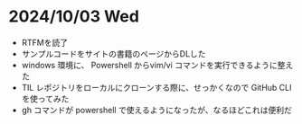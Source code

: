 # 2024/10/03 Wed

- RTFMを読了
- サンプルコードをサイトの書籍のページからDLした
- windows 環境に、 Powershell からvim/vi コマンドを実行できるように整えた
- TIL レポジトリをローカルにクローンする際に、せっかくなので GitHub CLI を使ってみた
- gh コマンドが powershell で使えるようになったが、なるほどこれは便利だ

